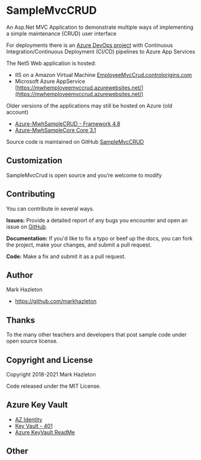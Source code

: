 # SampleMvcCRUD
An Asp.Net MVC Application to demonstrate multiple ways of implementing a simple maintenance (CRUD) user interface

For deployments there is an [Azure DevOps project](https://dev.azure.com/markhazleton/SampleMvcCRUD) with Continuous Integration/Continuous Deployment (CI/CD) pipelines to Azure App Services

The Net5 Web application is hosted:
- IIS on a Amazon Virtual Machine [EmployeeMvcCrud.controlorigins.com](https://employeemvccrud.controlorigins.com/)
- Microsoft Azure AppService [https://mwhemployeemvccrud.azurewebsites.net/](https://mwhemployeemvccrud.azurewebsites.net/)

Older versions of the applications may still be hosted on Azure (old account)
- [Azure-MwhSampleCRUD - Framework 4.8](https://mwhsamplecrud.azurewebsites.net/) 
- [Azure-MwhSampleCore Core 3.1](https://mwhsamplecore.azurewebsites.net/) 

Source code is maintained on GitHub [SampleMvcCRUD](https://github.com/markhazleton/SampleMvcCRUD)


## Customization

SampleMvcCrud is open source and you’re welcome to modify 


## Contributing

You can contribute in several ways.

**Issues:** Provide a detailed report of any bugs you encounter and open an issue on [GitHub](https://github.com/markhazleton/SampleMvcCrud/issues).

**Documentation:** If you'd like to fix a typo or beef up the docs, you can fork the project, make your changes, and submit a pull request.

**Code:** Make a fix and submit it as a pull request. 

## Author

Mark Hazleton

+ https://github.com/markhazleton

## Thanks
To the many other teachers and developers that post sample code under open source license.

## Copyright and License

Copyright 2018-2021 Mark Hazleton

Code released under the MIT License.

## Azure Key Vault
- [AZ Identity](https://azidentity.azurewebsites.net/) 
- [Key Vault - 401](https://azidentity.azurewebsites.net/post/2019/07/31/key-vault-client-why-am-i-seeing-http-401)
- [Azure KeyVault ReadMe](https://github.com/Azure/azure-sdk-for-net/blob/Azure.Security.KeyVault.Secrets_4.2.0/sdk/keyvault/Azure.Security.KeyVault.Secrets/README.md)


## Other



